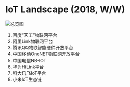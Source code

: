 
# IoT Landscape (2018, W/W)
![总览图](http://mattturck.com/wp-content/uploads/2018/02/2018_Matt_Turck_IoT_Landscape_Final.png)


1. 百度“天工”物联网平台
2. 阿里Link物联网平台
3. 腾讯QQ物联智能硬件开放平台
4. 中国移动OneNET物联网开放平台
5. 中国电信NB-IOT
6. 华为HiLink平台
7. 科大讯飞IoT平台
8. 小米IoT生态链

